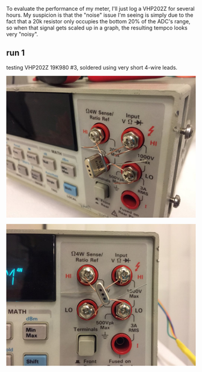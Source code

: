 To evaluate the performance of my meter, I'll just log a VHP202Z for several hours.  My suspicion is that the "noise" issue I'm seeing is simply due to the fact that a 20k resistor only occupies the bottom 20% of the ADC's range, so when that signal gets scaled up in a graph, the resulting tempco looks very "noisy".

## run 1

testing VHP202Z 19K980 #3, soldered using very short 4-wire leads. 

![](IMG_2289.JPG)

![](IMG_2290.JPG)
